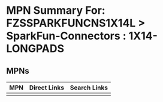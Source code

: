 



# MPN Summary For: FZSSPARKFUNCNS1X14L > SparkFun-Connectors : 1X14-LONGPADS

## MPNs
  

|MPN|Direct Links|Search Links|
| :--- | :--- | :--- |
||||
